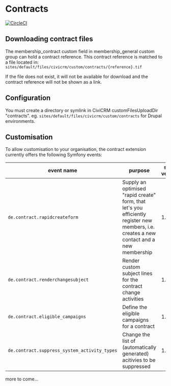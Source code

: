 # Contracts

[![CircleCI](https://circleci.com/gh/systopia/de.systopia.contract.svg?style=svg)](https://circleci.com/gh/systopia/de.systopia.contract)

## Downloading contract files

The membership_contract custom field in membership_general custom group can hold
a contract reference. This contract reference is matched to a file located in:
`sites/default/files/civicrm/custom/contracts/{reference}.tif`

If the file does not exist, it will not be available for download and the
contract reference will not be shown as a link.

## Configuration

You must create a directory or symlink in CiviCRM customFilesUploadDir
"contracts". eg. `sites/default/files/civicrm/custom/contracts` for Drupal
environments.


## Customisation

To allow customisation to your organisation, the contract extension currently offers
the following Symfony events:

| event name                                       | purpose                                                                                                                                                   | since version |
|--------------------------------------------------|-----------------------------------------------------------------------------------------------------------------------------------------------------------|---------------|
| ``de.contract.rapidcreateform``                  | Supply an optimised "rapid create" form, that let's you efficiently register new members, i.e. creates a new contact and a new membership                 | 1.4           |
| ``de.contract.renderchangesubject``              | Render custom subject lines for the contract change activities                                                                                            | 1.4           |
| ``de.contract.eligible_campaigns``               | Define the eligible campaigns for a contract                                                                                                              | 1.4           |
| ``de.contract.suppress_system_activity_types``   | Change the list of (automatically generated) acitivies to be suppressed                                                                                   | 1.4           |

more to come...